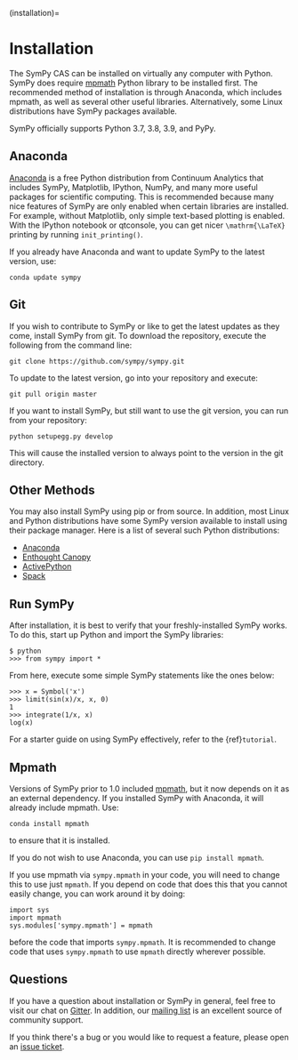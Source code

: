 (installation)=

# Installation

The SymPy CAS can be installed on virtually any computer with Python.
SymPy does require [mpmath] Python library to be installed first.  The
recommended method of installation is through Anaconda, which includes
mpmath, as well as several other useful libraries.  Alternatively, some Linux
distributions have SymPy packages available.

SymPy officially supports Python 3.7, 3.8, 3.9, and PyPy.

## Anaconda

[Anaconda](https://www.anaconda.com/download/) is a free Python distribution from
Continuum Analytics that includes SymPy, Matplotlib, IPython, NumPy, and many
more useful packages for scientific computing. This is recommended because
many nice features of SymPy are only enabled when certain libraries are
installed.  For example, without Matplotlib, only simple text-based plotting
is enabled.  With the IPython notebook or qtconsole, you can get nicer
`\mathrm{\LaTeX}` printing by running `init_printing()`.

If you already have Anaconda and want to update SymPy to the latest version,
use:

```
conda update sympy
```

## Git

If you wish to contribute to SymPy or like to get the latest updates as they
come, install SymPy from git. To download the repository, execute the
following from the command line:

```
git clone https://github.com/sympy/sympy.git
```

To update to the latest version, go into your repository and execute:

```
git pull origin master
```

If you want to install SymPy, but still want to use the git version, you can run
from your repository:

```
python setupegg.py develop
```

This will cause the installed version to always point to the version in the git
directory.

## Other Methods

You may also install SymPy using pip or from source. In addition, most Linux
and Python distributions have some SymPy version available to install using
their package manager. Here is a list of several such Python distributions:

- [Anaconda](https://www.anaconda.com/download/)
- [Enthought Canopy](https://www.enthought.com/product/canopy/)
- [ActivePython](https://www.activestate.com/activepython)
- [Spack](https://spack.io/)

## Run SymPy

After installation, it is best to verify that your freshly-installed SymPy
works. To do this, start up Python and import the SymPy libraries:

```
$ python
>>> from sympy import *
```

From here, execute some simple SymPy statements like the ones below:

```
>>> x = Symbol('x')
>>> limit(sin(x)/x, x, 0)
1
>>> integrate(1/x, x)
log(x)
```

For a starter guide on using SymPy effectively, refer to the {ref}`tutorial`.

## Mpmath

Versions of SymPy prior to 1.0 included [mpmath], but it now depends on it as
an external dependency.  If you installed SymPy with Anaconda, it will already
include mpmath. Use:

```
conda install mpmath
```

to ensure that it is installed.

If you do not wish to use Anaconda, you can use `pip install mpmath`.

If you use mpmath via `sympy.mpmath` in your code, you will need to change
this to use just `mpmath`. If you depend on code that does this that you
cannot easily change, you can work around it by doing:

```
import sys
import mpmath
sys.modules['sympy.mpmath'] = mpmath
```

before the code that imports `sympy.mpmath`. It is recommended to change
code that uses `sympy.mpmath` to use `mpmath` directly wherever possible.

## Questions

If you have a question about installation or SymPy in general, feel free to
visit our chat on [Gitter]. In addition, our [mailing list] is an excellent
source of community support.

If you think there's a bug or you would like to request a feature, please open
an [issue ticket].

[downloads site]: https://github.com/sympy/sympy/releases
[gitter]: https://gitter.im/sympy/sympy
[issue ticket]: https://github.com/sympy/sympy/issues
[mailing list]: https://groups.google.com/forum/#!forum/sympy
[mpmath]: http://mpmath.org/
